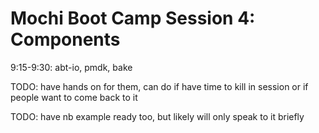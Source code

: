 # Mochi Boot Camp Session 4: Components

9:15-9:30: abt-io, pmdk, bake

TODO: have hands on for them, can do if have time to kill in session or if
people want to come back to it

TODO: have nb example ready too, but likely will only speak to it briefly

